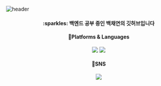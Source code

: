 ![header](https://capsule-render.vercel.app/api?type=waving&color=0:BDEDFF,100:FCDFFF&section=header&height=180&text=&fontSize=50&fontColor=98AFC7)

<div align="center">
 <h4>:sparkles: 백엔드 공부 중인 백채연의 깃허브입니다</h4>
</div>

<div align="center">
 <h4>	📝Platforms & Languages </h4>
  <img src="https://img.shields.io/badge/Spring Boot-6DB33F?style=flat&logo=SpringBoot&logoColor=white" />
	<img src="https://img.shields.io/badge/Java-007396?style=flat&logo=Java&logoColor=white" />
</div>

<div align="center">
<h4>🎉SNS</h4>
<a href="https://blog.naver.com/qorcodus_">
<img src="https://img.shields.io/badge/My Blog-A9BCF5?style=flat-square&logo=GitHub Sponsors&logoColor=white&link=(https://blog.naver.com/qorcodus_)"/></a>
</div>

